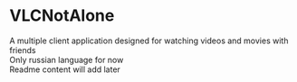 # VLCNotAlone
А multiple client application designed for watching videos and movies with friends<br>
Only russian language for now<br>
Readme content will add later
